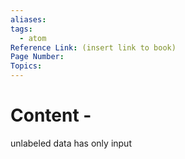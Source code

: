 ```yaml
---
aliases:
tags:
  - atom
Reference Link: (insert link to book)
Page Number:
Topics:
---
```

# Content -

unlabeled data has only input